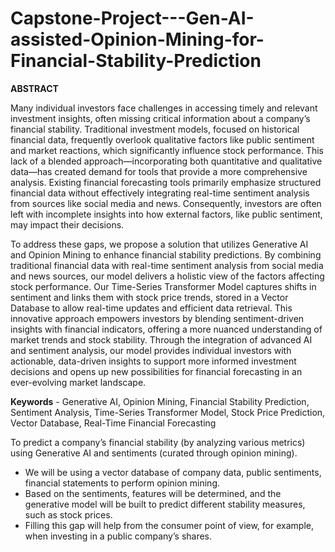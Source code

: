 # Capstone-Project---Gen-AI-assisted-Opinion-Mining-for-Financial-Stability-Prediction

**ABSTRACT**

Many individual investors face challenges in accessing timely and relevant investment insights, often missing critical information about a company’s financial stability. Traditional investment models, focused on historical financial data, frequently overlook qualitative factors like public sentiment and market reactions, which significantly influence stock performance. This lack of a blended approach—incorporating both quantitative and qualitative data—has created demand for tools that provide a more comprehensive analysis. Existing financial forecasting tools primarily emphasize structured financial data without effectively integrating real-time sentiment analysis from sources like social media and news. Consequently, investors are often left with incomplete insights into how external factors, like public sentiment, may impact their decisions.

To address these gaps, we propose a solution that utilizes Generative AI and Opinion Mining to enhance financial stability predictions. By combining traditional financial data with real-time sentiment analysis from social media and news sources, our model delivers a holistic view of the factors affecting stock performance. Our Time-Series Transformer Model captures shifts in sentiment and links them with stock price trends, stored in a Vector Database to allow real-time updates and efficient data retrieval. This innovative approach empowers investors by blending sentiment-driven insights with financial indicators, offering a more nuanced understanding of market trends and stock stability. Through the integration of advanced AI and sentiment analysis, our model provides individual investors with actionable, data-driven insights to support more informed investment decisions and opens up new possibilities for financial forecasting in an ever-evolving market landscape.

**Keywords** - Generative AI, Opinion Mining, Financial Stability Prediction, Sentiment Analysis, Time-Series Transformer Model, Stock Price Prediction, Vector Database, Real-Time Financial Forecasting


To predict a company’s financial stability (by analyzing various metrics) using Generative AI and sentiments (curated through opinion mining).

- We will be using a vector database of company data, public sentiments, financial statements to perform opinion mining.
- Based on the sentiments, features will be determined, and the generative model will be built to predict different stability measures, such as stock prices.
- Filling this gap will help from the consumer point of view, for example, when investing in a public company’s shares.

